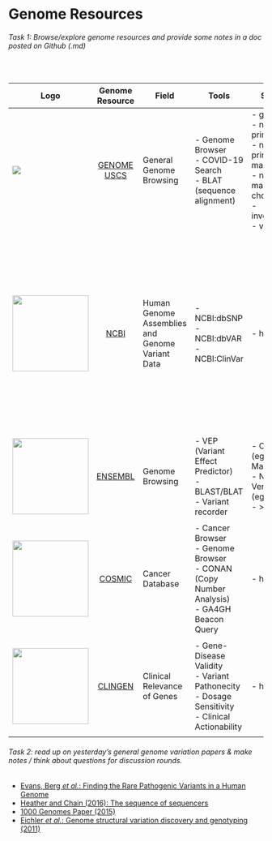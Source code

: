 # Genome Resources  

###### Task 1: Browse/explore genome resources and provide some notes in a doc posted on Github (.md)  
<br/>


Logo | **Genome Resource** | Field | Tools | Species | Comments |
---- | :-----------------: | ----- | ----- | ------- | -------- |
![](http://genome.ucsc.edu/images/ucscHelixLogo.png) | [GENOME USCS](http://genome.ucsc.edu/) | General Genome Browsing | - Genome Browser <br> - COVID-19 Search <br> - BLAT (sequence alignment) <br> | - great apes <br> - non-ape primates <br> - non-primate mammals <br> - non-mammal chordates <br> - invertebrates <br> - viruses | This is an open-source database, which covers reference genomes of many various species. 
|||||
<img src="https://upload.wikimedia.org/wikipedia/commons/0/07/US-NLM-NCBI-Logo.svg" width="150" height="150" />|[NCBI](www.ncbi.nlm.nih.gov/projects/genome/guide/human/) | Human Genome Assemblies and Genome Variant Data| - NCBI:dbSNP <br> - NCBI:dbVAR <br> - NCBI:ClinVar| - human | This database contains human reference genomes, including data about SNPs, microsatelites, insertions, deletions, duplications and information about genomic variation and its relationship to human health. |
|||||
<img src="https://www.sanger.ac.uk/wp-content/uploads/ensembl_1.gif" width="150" height="150" />|[ENSEMBL](http://www.ensembl.org/Homo_sapiens/Info/Index) | Genome Browsing | - VEP (Variant Effect Predictor) <br> - BLAST/BLAT <br> - Variant recorder | - Chordata (eg. Mammalia) <br> - Non-Vertebrates (eg. Insects) <br> - >east |
|||||
<img src="https://cancer.sanger.ac.uk/images/domain_logos/cosmic_domain_mono_60x60.png" width="150" height="150" />|[COSMIC](https://cancer.sanger.ac.uk/cosmic) | Cancer Database | - Cancer Browser <br> - Genome Browser <br> - CONAN (Copy Number Analysis) <br> - GA4GH Beacon Query | - human |
|||||
<img src="https://clinicalgenome.org/site/templates/resources/img/logo/logo-clinical-genome-logo-vector.svg" width="150" height="150" />|[CLINGEN](clinicalgenome.org) | Clinical Relevance of Genes | - Gene-Disease Validity <br> - Variant Pathonecity <br> - Dosage Sensitivity <br> - Clinical Actionability | - human |
|||||

###### Task 2: read up on yesterday’s general genome variation papers & make notes / think about questions for discussion rounds. 

* [Evans, Berg _et al._: Finding the Rare Pathogenic Variants in a Human Genome](https://internal.baudisgroup.org/pdf/articles/2017-05-09___Evans__Clinical_genome_sequencing__JAMA_comment.pdf)
* [Heather and Chain (2016): The sequence of sequencers](https://internal.baudisgroup.org/pdf/articles/2016-01-15___Heather_and_Chain__The-sequence-of-sequencers__Genomics.pdf)
* [1000 Genomes Paper (2015)](https://internal.baudisgroup.org/pdf/articles/2015-10-01___1000-Genomes-Consortium__A-global-reference-for-human-genetic-variation__Nature.pdf)
* [Eichler _et al._: Genome structural variation discovery and genotyping (2011)](https://internal.baudisgroup.org/pdf/articles/2011-05-12___Eichler_et_al__Review_structural_variations_arrays__NatRevGen.pdf)
